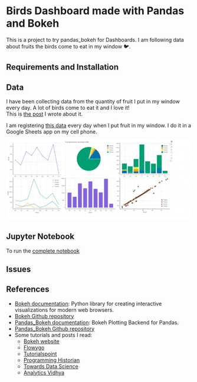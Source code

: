 # Birds Dashboard made with Pandas and Bokeh
This is a project to try pandas_bokeh for Dashboards.
I am following data about fruits the birds come to eat in my window 🐦.

## Requirements and Installation

## Data

I have been collecting data from the quantity of fruit I put in my window every day. A lot of birds come to eat it and I love it!   
This is [the post](http://tangaritas.com/que-tanto-comen-las-aves-que-llegan-a-mi-ventana/) I wrote about it.

I am registering [this data](https://docs.google.com/spreadsheets/d/1dENiPTJtdqOiU9Oiwxen2UU2K4HP1jOR_MyGcjQP81k/edit#gid=884902643) every day when I put fruit in my window. I do it in a Google Sheets app on my cell phone.

![Dashboard](dashboard.gif)

## Jupyter Notebook

To run the [complete notebook](https://mybinder.org/v2/gh/isabelyb/bokeh_birds_dashboard/33b532b364cd93f007d6141b5b233df735b7f3f1?filepath=birds_dashboard.ipynb)

## Issues

## References

* [Bokeh documentation](http://docs.bokeh.org/en/latest/index.html): Python library for creating interactive visualizations for modern web browsers.
* [Bokeh Github repository](https://github.com/bokeh/bokeh)
* [Pandas_Bokeh documentation](https://pypi.org/project/pandas-bokeh/): Bokeh Plotting Backend for Pandas.
* [Pandas_Bokeh Github repository](https://github.com/PatrikHlobil/Pandas-Bokeh)
* Some tutorials and posts I read:
  * [Bokeh website](https://mybinder.org/v2/gh/bokeh/bokeh-notebooks/master?filepath=tutorial%2F00%20-%20Introduction%20and%20Setup.ipynb)
  * [Flowygo](https://flowygo.com/en/blog/pandas-and-bokeh-create-interactive-graphics/)
  * [Tutorialspoint](https://www.tutorialspoint.com/bokeh/bokeh_extending_bokeh.htm)
  * [Programming Historian](https://programminghistorian.org/en/lessons/visualizing-with-bokeh)
  * [Towards Data Science](https://towardsdatascience.com/data-visualization-with-bokeh-in-python-part-iii-a-complete-dashboard-dc6a86aa6e23)
  * [Analytics Vidhya](https://www.analyticsvidhya.com/blog/2021/09/building-an-interactive-dashboard-using-bokeh-and-pandas/)



